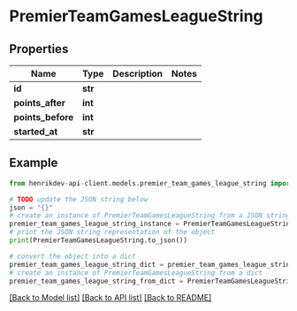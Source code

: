 # PremierTeamGamesLeagueString


## Properties

Name | Type | Description | Notes
------------ | ------------- | ------------- | -------------
**id** | **str** |  | 
**points_after** | **int** |  | 
**points_before** | **int** |  | 
**started_at** | **str** |  | 

## Example

```python
from henrikdev-api-client.models.premier_team_games_league_string import PremierTeamGamesLeagueString

# TODO update the JSON string below
json = "{}"
# create an instance of PremierTeamGamesLeagueString from a JSON string
premier_team_games_league_string_instance = PremierTeamGamesLeagueString.from_json(json)
# print the JSON string representation of the object
print(PremierTeamGamesLeagueString.to_json())

# convert the object into a dict
premier_team_games_league_string_dict = premier_team_games_league_string_instance.to_dict()
# create an instance of PremierTeamGamesLeagueString from a dict
premier_team_games_league_string_from_dict = PremierTeamGamesLeagueString.from_dict(premier_team_games_league_string_dict)
```
[[Back to Model list]](../README.md#documentation-for-models) [[Back to API list]](../README.md#documentation-for-api-endpoints) [[Back to README]](../README.md)


